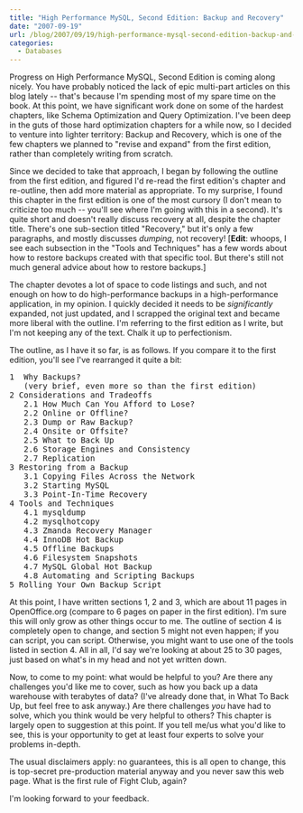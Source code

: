 ```yaml
---
title: "High Performance MySQL, Second Edition: Backup and Recovery"
date: "2007-09-19"
url: /blog/2007/09/19/high-performance-mysql-second-edition-backup-and-recovery/
categories:
  - Databases
---
```

Progress on High Performance MySQL, Second Edition is coming along nicely. You have probably noticed the lack of epic multi-part articles on this blog lately -- that's because I'm spending most of my spare time on the book. At this point, we have significant work done on some of the hardest chapters, like Schema Optimization and Query Optimization. I've been deep in the guts of those hard optimization chapters for a while now, so I decided to venture into lighter territory: Backup and Recovery, which is one of the few chapters we planned to "revise and expand" from the first edition, rather than completely writing from scratch.

Since we decided to take that approach, I began by following the outline from the first edition, and figured I'd re-read the first edition's chapter and re-outline, then add more material as appropriate. To my surprise, I found this chapter in the first edition is one of the most cursory (I don't mean to criticize too much -- you'll see where I'm going with this in a second). It's quite short and doesn't really discuss recovery at all, despite the chapter title. There's one sub-section titled "Recovery," but it's only a few paragraphs, and mostly discusses *dumping*, not recovery! [**Edit**: whoops, I see each subsection in the "Tools and Techniques" has a few words about how to restore backups created with that specific tool. But there's still not much general advice about how to restore backups.]

The chapter devotes a lot of space to code listings and such, and not enough on how to do high-performance backups in a high-performance application, in my opinion. I quickly decided it needs to be *significantly* expanded, not just updated, and I scrapped the original text and became more liberal with the outline. I'm referring to the first edition as I write, but I'm not keeping any of the text. Chalk it up to perfectionism.

The outline, as I have it so far, is as follows. If you compare it to the first edition, you'll see I've rearranged it quite a bit:

<pre>1  Why Backups?
   (very brief, even more so than the first edition)
2 Considerations and Tradeoffs
   2.1 How Much Can You Afford to Lose?
   2.2 Online or Offline?
   2.3 Dump or Raw Backup?
   2.4 Onsite or Offsite?
   2.5 What to Back Up
   2.6 Storage Engines and Consistency
   2.7 Replication
3 Restoring from a Backup
   3.1 Copying Files Across the Network
   3.2 Starting MySQL
   3.3 Point-In-Time Recovery
4 Tools and Techniques
   4.1 mysqldump
   4.2 mysqlhotcopy
   4.3 Zmanda Recovery Manager
   4.4 InnoDB Hot Backup
   4.5 Offline Backups
   4.6 Filesystem Snapshots
   4.7 MySQL Global Hot Backup
   4.8 Automating and Scripting Backups
5 Rolling Your Own Backup Script</pre>

At this point, I have written sections 1, 2 and 3, which are about 11 pages in OpenOffice.org (compare to 6 pages on paper in the first edition). I'm sure this will only grow as other things occur to me. The outline of section 4 is completely open to change, and section 5 might not even happen; if you can script, you can script. Otherwise, you might want to use one of the tools listed in section 4. All in all, I'd say we're looking at about 25 to 30 pages, just based on what's in my head and not yet written down.

Now, to come to my point: what would be helpful to you? Are there any challenges you'd like me to cover, such as how you back up a data warehouse with terabytes of data? (I've already done that, in What To Back Up, but feel free to ask anyway.) Are there challenges *you* have had to solve, which you think would be very helpful to others? This chapter is largely open to suggestion at this point. If you tell me/us what you'd like to see, this is your opportunity to get at least four experts to solve your problems in-depth.

The usual disclaimers apply: no guarantees, this is all open to change, this is top-secret pre-production material anyway and you never saw this web page. What is the first rule of Fight Club, again?

I'm looking forward to your feedback.
